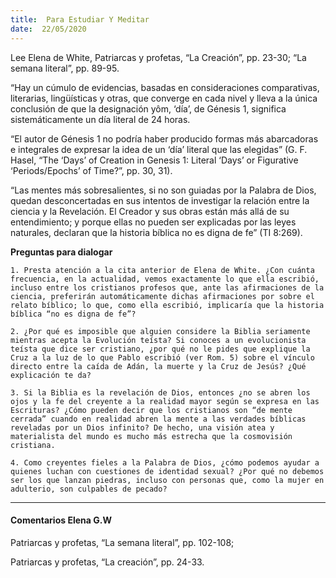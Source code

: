 ```yaml
---
title:  Para Estudiar Y Meditar
date:  22/05/2020
---
```


Lee Elena de White, Patriarcas y profetas, “La Creación”, pp. 23-30; “La semana literal”, pp. 89-95.

“Hay un cúmulo de evidencias, basadas en consideraciones comparativas, literarias, lingüísticas y otras, que converge en cada nivel y lleva a la única conclusión de que la designación yôm, ‘día’, de Génesis 1, significa sistemáticamente un día literal de 24 horas.

“El autor de Génesis 1 no podría haber producido formas más abarcadoras e integrales de expresar la idea de un ‘día’ literal que las elegidas” (G. F. Hasel, “The ‘Days’ of Creation in Genesis 1: Literal ‘Days’ or Figurative ‘Periods/Epochs’ of Time?”, pp. 30, 31).

“Las mentes más sobresalientes, si no son guiadas por la Palabra de Dios, quedan desconcertadas en sus intentos de investigar la relación entre la ciencia y la Revelación. El Creador y sus obras están más allá de su entendimiento; y porque ellas no pueden ser explicadas por las leyes naturales, declaran que la historia bíblica no es digna de fe” (TI 8:269).

**Preguntas para dialogar**

`1. Presta atención a la cita anterior de Elena de White. ¿Con cuánta frecuencia, en la actualidad, vemos exactamente lo que ella escribió, incluso entre los cristianos profesos que, ante las afirmaciones de la ciencia, preferirán automáticamente dichas afirmaciones por sobre el relato bíblico; lo que, como ella escribió, implicaría que la historia bíblica “no es digna de fe”?`

`2. ¿Por qué es imposible que alguien considere la Biblia seriamente mientras acepta la Evolución teísta? Si conoces a un evolucionista teísta que dice ser cristiano, ¿por qué no le pides que explique la Cruz a la luz de lo que Pablo escribió (ver Rom. 5) sobre el vínculo directo entre la caída de Adán, la muerte y la Cruz de Jesús? ¿Qué explicación te da?`

`3. Si la Biblia es la revelación de Dios, entonces ¿no se abren los ojos y la fe del creyente a la realidad mayor según se expresa en las Escrituras? ¿Cómo pueden decir que los cristianos son “de mente cerrada” cuando en realidad abren la mente a las verdades bíblicas reveladas por un Dios infinito? De hecho, una visión atea y materialista del mundo es mucho más estrecha que la cosmovisión cristiana.`

`4. Como creyentes fieles a la Palabra de Dios, ¿cómo podemos ayudar a quienes luchan con cuestiones de identidad sexual? ¿Por qué no debemos ser los que lanzan piedras, incluso con personas que, como la mujer en adulterio, son culpables de pecado?`

---

#### Comentarios Elena G.W

Patriarcas y profetas, “La semana literal”, pp. 102-108;

Patriarcas y profetas, “La creación”, pp. 24-33.